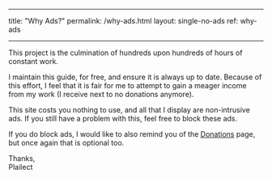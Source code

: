 * * *

title: "Why Ads?" permalink: /why-ads.html layout: single-no-ads ref: why-ads

* * *

This project is the culmination of hundreds upon hundreds of hours of constant work.

I maintain this guide, for free, and ensure it is always up to date. Because of this effort, I feel that it is fair for me to attempt to gain a meager income from my work (I receive next to no donations anymore).

This site costs you nothing to use, and all that I display are non-intrusive ads. If you still have a problem with this, feel free to block these ads.

If you do block ads, I would like to also remind you of the [Donations](donations) page, but once again that is optional too.

Thanks,  
Plailect